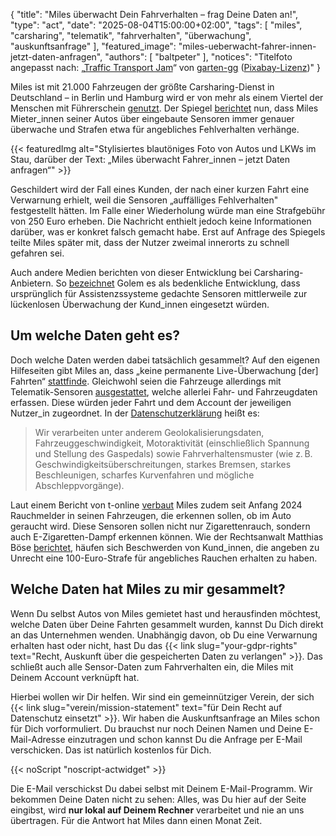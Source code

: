 {
    "title": "Miles überwacht Dein Fahrverhalten – frag Deine Daten an!",
    "type": "act",
    "date": "2025-08-04T15:00:00+02:00",
    "tags": [ "miles", "carsharing", "telematik", "fahrverhalten", "überwachung", "auskunftsanfrage" ],
    "featured_image": "miles-ueberwacht-fahrer-innen-jetzt-daten-anfragen",
    "authors": [ "baltpeter" ],
    "notices": "Titelfoto angepasst nach: „[Traffic Transport Jam](https://pixabay.com/photos/traffic-transport-traffic-jam-2251530/)“ von [garten-gg](https://pixabay.com/users/garten-gg-201217/) ([Pixabay-Lizenz](https://pixabay.com/service/license-summary/))"
}

Miles ist mit 21.000 Fahrzeugen der größte Carsharing-Dienst in Deutschland – in Berlin und Hamburg wird er von mehr als einem Viertel der Menschen mit Führerschein [genutzt](https://vision-mobility.de/news/miles-waechst-weiter-und-sieht-erste-entlastungseffekte-durch-sharing-310005.html). Der Spiegel [berichtet](https://www.spiegel.de/auto/carsharing-frust-miles-und-co-ueberwachen-fahrer-immer-genauer-a-c449a4aa-e518-4986-a80f-a781109cd6fb) nun, dass Miles Mieter_innen seiner Autos über eingebaute Sensoren immer genauer überwache und Strafen etwa für angebliches Fehlverhalten verhänge.

{{< featuredImg alt="Stylisiertes blautöniges Foto von Autos und LKWs im Stau, darüber der Text: „Miles überwacht Fahrer_innen – jetzt Daten anfragen“" >}}

Geschildert wird der Fall eines Kunden, der nach einer kurzen Fahrt eine Verwarnung erhielt, weil die Sensoren „auffälliges Fehlverhalten" festgestellt hätten. Im Falle einer Wiederholung würde man eine Strafgebühr von 250&nbsp;Euro erheben. Die Nachricht enthielt jedoch keine Informationen darüber, was er konkret falsch gemacht habe. Erst auf Anfrage des Spiegels teilte Miles später mit, dass der Nutzer zweimal innerorts zu schnell gefahren sei.

Auch andere Medien berichten von dieser Entwicklung bei Carsharing-Anbietern. So [bezeichnet](https://www.golem.de/news/auto-als-big-brother-carsharing-anbieter-ueberwachen-fahrer-mit-sensoren-2508-198751.html) Golem es als bedenkliche Entwicklung, dass ursprünglich für Assistenzssysteme gedachte Sensoren mittlerweile zur lückenlosen Überwachung der Kund_innen eingesetzt würden.

## Um welche Daten geht es?

Doch welche Daten werden dabei tatsächlich gesammelt? Auf den eigenen Hilfeseiten gibt Miles an, dass „keine permanente Live-Überwachung [der] Fahrten“ [stattfinde](https://support.miles-mobility.com/hc/de/articles/28227173988498-Werden-meine-Fahrten-permanent-%C3%BCberwacht). Gleichwohl seien die Fahrzeuge allerdings mit Telematik-Sensoren [ausgestattet](https://support.miles-mobility.com/hc/de/articles/28236077916818-Welche-Daten-erfasst-mein-MILES-Fahrzeug-und-warum), welche allerlei Fahr- und Fahrzeugdaten erfassen. Diese würden jeder Fahrt und dem Account der jeweiligen Nutzer_in zugeordnet. In der [Datenschutzerklärung](https://miles-mobility.com/de/privacy-policy) heißt es:

> Wir verarbeiten unter anderem Geolokalisierungsdaten, Fahrzeuggeschwindigkeit, Motoraktivität (einschließlich Spannung und Stellung des Gaspedals) sowie Fahrverhaltensmuster (wie z. B. Geschwindigkeitsüberschreitungen, starkes Bremsen, starkes Beschleunigen, scharfes Kurvenfahren und mögliche Abschleppvorgänge).

Laut einem Bericht von t-online [verbaut](https://www.t-online.de/region/berlin/id_100519894/berlin-miles-verbaut-bosch-rauchmelder-in-autos-zahlreiche-beschwerden.html) Miles zudem seit Anfang 2024 Rauchmelder in seinen Fahrzeugen, die erkennen sollen, ob im Auto geraucht wird. Diese Sensoren sollen nicht nur Zigarettenrauch, sondern auch E-Zigaretten-Dampf erkennen können. Wie der Rechtsanwalt Matthias Böse [berichtet](https://www.drboese.de/blog/miles-carsharing-strafe-fuer-rauchen-im-mietwagen-ohne-zu-rauchen/), häufen sich Beschwerden von Kund_innen, die angeben zu Unrecht eine 100-Euro-Strafe für angebliches Rauchen erhalten zu haben.

## Welche Daten hat Miles zu mir gesammelt?

Wenn Du selbst Autos von Miles gemietet hast und herausfinden möchtest, welche Daten über Deine Fahrten gesammelt wurden, kannst Du Dich direkt an das Unternehmen wenden. Unabhängig davon, ob Du eine Verwarnung erhalten hast oder nicht, hast Du das {{< link slug="your-gdpr-rights" text="Recht, Auskunft über die gespeicherten Daten zu verlangen" >}}. Das schließt auch alle Sensor-Daten zum Fahrverhalten ein, die Miles mit Deinem Account verknüpft hat.

Hierbei wollen wir Dir helfen. Wir sind ein gemeinnütziger Verein, der sich {{< link slug="verein/mission-statement" text="für Dein Recht auf Datenschutz einsetzt" >}}. Wir haben die Auskunftsanfrage an Miles schon für Dich vorformuliert. Du brauchst nur noch Deinen Namen und Deine E-Mail-Adresse einzutragen und schon kannst Du die Anfrage per E-Mail verschicken. Das ist natürlich kostenlos für Dich.

<div class="act-widget" style="max-width: 600px; margin: auto;"></div>
{{< noScript "noscript-actwidget" >}}
<script>
window.addEventListener('load', function() { window.renderActWidget({
    requestTypes: ['access'],
    transportMedium: 'email',
    company: 'miles-mobility'
}); });
</script>

Die E-Mail verschickst Du dabei selbst mit Deinem E-Mail-Programm. Wir bekommen Deine Daten nicht zu sehen: Alles, was Du hier auf der Seite eingibst, wird **nur lokal auf Deinem Rechner** verarbeitet und nie an uns übertragen. Für die Antwort hat Miles dann einen Monat Zeit.
